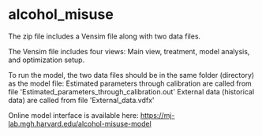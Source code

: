 # alcohol_misuse

The zip file includes a Vensim file along with two data files. 

The Vensim file includes four views: Main view, treatment, model analysis, and optimization setup.

To run the model, the two data files should be in the same folder (directory) as the model file:
  Estimated parameters through calibration are called from file 'Estimated_parameters_through_calibration.out'
  External data (historical data) are called from file 'External_data.vdfx'
  
  
  Online model interface is available here: https://mj-lab.mgh.harvard.edu/alcohol-misuse-model
